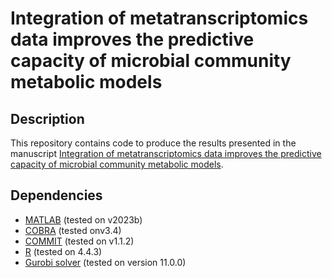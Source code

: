 # **Integration of metatranscriptomics data improves the predictive capacity of microbial community metabolic models**

## Description

This repository contains code to produce the results presented in the manuscript [Integration of metatranscriptomics data improves the predictive capacity of microbial community metabolic models](https://doi.org/10.1093/ismejo/wraf109).


## Dependencies
- [MATLAB](https://www.mathworks.com/products/matlab.html) (tested on v2023b)
- [COBRA](https://github.com/opencobra/cobratoolbox/tree/master) (tested onv3.4)
- [COMMIT](https://github.com/pwendering/COMMIT) (tested on v1.1.2)
- [R](https://www.r-project.org/) (tested on 4.4.3)
- [Gurobi solver](https://support.gurobi.com/hc/en-us/articles/4534161999889-How-do-I-install-Gurobi-Optimizer) (tested on version 11.0.0)

